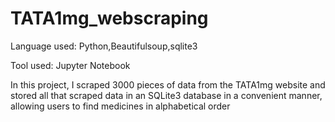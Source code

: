 # TATA1mg_webscraping
Language used: Python,Beautifulsoup,sqlite3

Tool used: Jupyter Notebook

In this project, I scraped 3000 pieces of data from the TATA1mg website and stored all that scraped data in an SQLite3 database in a convenient manner, allowing users to find medicines in alphabetical order 
